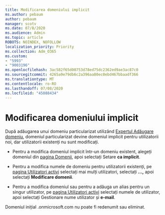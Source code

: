 ```yaml
---
title: Modificarea domeniului implicit
ms.author: pebaum
author: pebaum
manager: scotv
ms.date: 07/8/2020
ms.audience: Admin
ms.topic: article
ROBOTS: NOINDEX, NOFOLLOW
localization_priority: Priority
ms.collection: Adm_O365
ms.custom:
- "5993"
- "9003196"
ms.openlocfilehash: 3ac582f65d00753d78ed75dc2362ed9ae3ac87c0
ms.sourcegitcommit: 4265a9e79db6c2a396aa80ec0ebd467bbaadf366
ms.translationtype: MT
ms.contentlocale: ro-RO
ms.lasthandoff: 07/08/2020
ms.locfileid: "45088434"
---
```

# <a name="change-default-domain"></a>Modificarea domeniului implicit

După adăugarea unui domeniu particularizat utilizând [Expertul Adăugare domeniu](https://portal.office.com/adminportal/home#/Domains/Wizard), domeniul particularizat devine domeniul implicit pentru utilizatorii noi, dar utilizatorii existenți nu sunt modificați.

- Pentru a modifica domeniul implicit într-un domeniu existent, alegeți domeniul din [pagina Domenii](https://admin.microsoft.com/Adminportal/Home#/Domains), apoi selectați Setare **ca implicit**.

- Pentru a modifica numele de domeniu pentru utilizatorii existenți, pe [pagina Utilizatori activi](https://admin.microsoft.com/Adminportal/Home#/users) selectați mai mulți utilizatori, selectați **...,** apoi selectați **Modificare domenii**.

- Pentru a modifica domeniul sau pentru a adăuga un alias pentru un singur utilizator, pe [pagina Utilizatori activi](https://admin.microsoft.com/Adminportal/Home#/users) selectați numele de utilizator, apoi selectați Gestionare nume utilizator și **e-mail**.

Domeniul inițial .onmicrosoft.com nu poate fi redenumit sau eliminat.